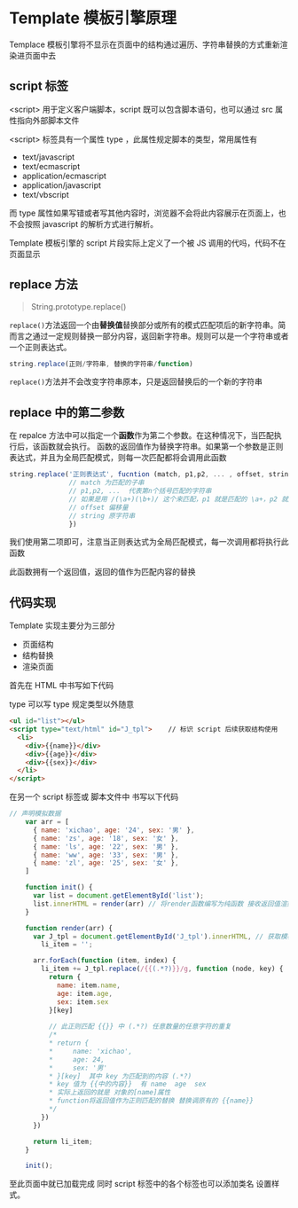 # Template 模板引擎原理

Templace 模板引擎将不显示在页面中的结构通过遍历、字符串替换的方式重新渲染进页面中去

## script 标签

\<script> 用于定义客户端脚本，script 既可以包含脚本语句，也可以通过 src 属性指向外部脚本文件

\<script> 标签具有一个属性 type ，此属性规定脚本的类型，常用属性有

- text/javascript
- text/ecmascript
- application/ecmascript
- application/javascript
- text/vbscript

而 type 属性如果写错或者写其他内容时，浏览器不会将此内容展示在页面上，也不会按照 javascript 的解析方式进行解析。

 Template 模板引擎的 script 片段实际上定义了一个被 JS 调用的代吗，代码不在页面显示



## replace 方法

>  String.prototype.replace()

`replace()`方法返回一个由**替换值**替换部分或所有的模式匹配项后的新字符串。简而言之通过一定规则替换一部分内容，返回新字符串。规则可以是一个字符串或者一个正则表达式。

```javascript
string.replace(正则/字符串, 替换的字符串/function)
```

`replace()`方法并不会改变字符串原本，只是返回替换后的一个新的字符串



## replace 中的第二参数

在 repalce 方法中可以指定一个**函数**作为第二个参数。在这种情况下，当匹配执行后，该函数就会执行。 函数的返回值作为替换字符串。如果第一个参数是正则表达式，并且为全局匹配模式，则每一次匹配都将会调用此函数



```javascript
string.replace('正则表达式', fucntion (match, p1,p2, ... , offset, string) {
               // match 为匹配的子串
               // p1,p2, ...  代表第n个括号匹配的字符串 
               // 如果是用 /(\a+)(\b+)/ 这个来匹配，p1 就是匹配的 \a+，p2 就是匹配的 \b+
               // offset 偏移量
               // string 原字符串
               })
```

我们使用第二项即可，注意当正则表达式为全局匹配模式，每一次调用都将执行此函数

此函数拥有一个返回值，返回的值作为匹配内容的替换

## 代码实现

Template 实现主要分为三部分

- 页面结构
- 结构替换
- 渲染页面

首先在 HTML 中书写如下代码 

type 可以写 type 规定类型以外随意

```html
<ul id="list"></ul>
<script type="text/html" id="J_tpl">	// 标识 script 后续获取结构使用
  <li>
    <div>{{name}}</div>
    <div>{{age}}</div>
    <div>{{sex}}</div>
  </li>
</script>
```

在另一个 script 标签或 脚本文件中 书写以下代码

```javascript
// 声明模拟数据
    var arr = [
      { name: 'xichao', age: '24', sex: '男' },
      { name: 'zs', age: '18', sex: '女' },
      { name: 'ls', age: '22', sex: '男' },
      { name: 'ww', age: '33', sex: '男' },
      { name: 'zl', age: '25', sex: '女' },
    ]

    function init() {
      var list = document.getElementById('list'); 
      list.innerHTML = render(arr) // 将render函数编写为纯函数 接收返回值渲染页面
    }

    function render(arr) {
      var J_tpl = document.getElementById('J_tpl').innerHTML, // 获取模板结构
        li_item = '';

      arr.forEach(function (item, index) {
        li_item += J_tpl.replace(/{{(.*?)}}/g, function (node, key) {
          return {
            name: item.name,
            age: item.age,
            sex: item.sex
          }[key]
            
          // 此正则匹配 {{}} 中 (.*?) 任意数量的任意字符的重复
          /*
          * return {
          *		name: 'xichao',
          *		age: 24,
          *		sex: '男'
          *	}[key]  其中 key 为匹配到的内容 (.*?)
          *	key 值为 {{中的内容}}  有 name  age  sex  
          *	实际上返回的就是 对象的[name]属性
          *	function将返回值作为正则匹配的替换 替换调原有的 {{name}}
          */
        })
      })

      return li_item;
    }

    init();

```

至此页面中就已加载完成 同时 script 标签中的各个标签也可以添加类名 设置样式。



